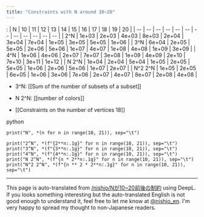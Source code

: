 ```yaml
---
title: "Constraints with N around 10~20"
---
```


:
| N | 10 | 11 | 12 | 13 | 14 | 15 | 16 | 17 | 18 | 19 | 20 |
| -- | -- | -- | -- | -- | -- | -- | -- | -- | -- | -- | -- |
| 2^N | 1e+03 | 2e+03 | 4e+03 | 8e+03 | 2e+04 | 3e+04 | 7e+04 | 1e+05 | 3e+05 | 5e+05 | 1e+06 |
| 3^N | 6e+04 | 2e+05 | 5e+05 | 2e+06 | 5e+06 | 1e+07 | 4e+07 | 1e+08 | 4e+08 | 1e+09 | 3e+09 |
| 4^N | 1e+06 | 4e+06 | 2e+07 | 7e+07 | 3e+08 | 1e+09 | 4e+09 | 2e+10 | 7e+10 | 3e+11 | 1e+12 |
| N 2^N | 1e+04 | 2e+04 | 5e+04 | 1e+05 | 2e+05 | 5e+05 | 1e+06 | 2e+06 | 5e+06 | 1e+07 | 2e+07 |
| N^2 2^N | 1e+05 | 2e+05 | 6e+05 | 1e+06 | 3e+06 | 7e+06 | 2e+07 | 4e+07 | 8e+07 | 2e+08 | 4e+08 |

- 3^N:  [[Sum of the number of subsets of a subset]]
- N 2^N:  [[number of colors]]

- [[Constraints on the number of vertices 18]]

python

```
print("N", *(n for n in range(10, 21)), sep="\t")

print("2^N", *(f"{2**n:.1g}" for n in range(10, 21)), sep="\t")
print("3^N", *(f"{3**n:.1g}" for n in range(10, 21)), sep="\t")
print("4^N", *(f"{4**n:.1g}" for n in range(10, 21)), sep="\t")
print("N 2^N", *(f"{n * 2**n:.1g}" for n in range(10, 21)), sep="\t")
print("N^2 2^N", *(f"{n ** 2 * 2**n:.1g}" for n in range(10, 21)), sep="\t")
```



---
This page is auto-translated from [/nishio/Nが10~20前後の制約](https://scrapbox.io/nishio/Nが10~20前後の制約) using DeepL. If you looks something interesting but the auto-translated English is not good enough to understand it, feel free to let me know at [@nishio_en](https://twitter.com/nishio_en). I'm very happy to spread my thought to non-Japanese readers.